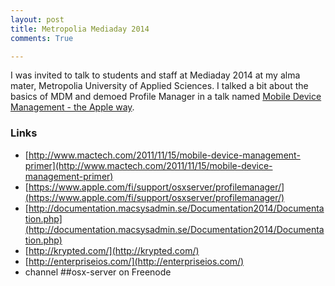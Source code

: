 ```yaml
---
layout: post
title: Metropolia Mediaday 2014
comments: True

---
```


I was invited to talk to students and staff at Mediaday 2014 at my alma mater, Metropolia University of Applied Sciences. I talked a bit about the basics of MDM and demoed Profile Manager in a talk named [Mobile Device Management - the Apple way](/public/mdm.pdf).

### Links
* [http://www.mactech.com/2011/11/15/mobile-device-management-primer](http://www.mactech.com/2011/11/15/mobile-device-management-primer)
* [https://www.apple.com/fi/support/osxserver/profilemanager/](https://www.apple.com/fi/support/osxserver/profilemanager/)
* [http://documentation.macsysadmin.se/Documentation2014/Documentation.php](http://documentation.macsysadmin.se/Documentation2014/Documentation.php)
* [http://krypted.com/](http://krypted.com/)
* [http://enterpriseios.com/](http://enterpriseios.com/)
*  channel ##osx-server on Freenode